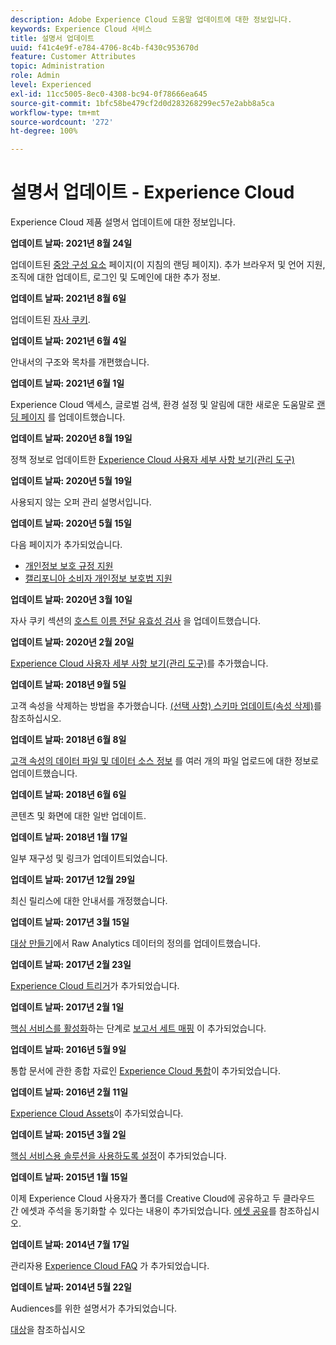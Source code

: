```yaml
---
description: Adobe Experience Cloud 도움말 업데이트에 대한 정보입니다.
keywords: Experience Cloud 서비스
title: 설명서 업데이트
uuid: f41c4e9f-e784-4706-8c4b-f430c953670d
feature: Customer Attributes
topic: Administration
role: Admin
level: Experienced
exl-id: 11cc5005-8ec0-4308-bc94-0f78666ea645
source-git-commit: 1bfc58be479cf2d0d283268299ec57e2abb8a5ca
workflow-type: tm+mt
source-wordcount: '272'
ht-degree: 100%

---
```


# 설명서 업데이트 - Experience Cloud

Experience Cloud 제품 설명서 업데이트에 대한 정보입니다.

**업데이트 날짜: 2021년 8월 24일**

업데이트된 [중앙 구성 요소](experience-cloud.md) 페이지(이 지침의 랜딩 페이지). 추가 브라우저 및 언어 지원, 조직에 대한 업데이트, 로그인 및 도메인에 대한 추가 정보.

**업데이트 날짜: 2021년 8월 6일**

업데이트된 [자사 쿠키](cookies-first-party.md).

**업데이트 날짜: 2021년 6월 4일**

안내서의 구조와 목차를 개편했습니다.

**업데이트 날짜: 2021년 6월 1일**

Experience Cloud 액세스, 글로벌 검색, 환경 설정 및 알림에 대한 새로운 도움말로 [랜딩 페이지](experience-cloud.md) 를 업데이트했습니다.

**업데이트 날짜: 2020년 8월 19일**

정책 정보로 업데이트한 [Experience Cloud 사용자 세부 사항 보기(관리 도구)](admin-tool-experience-cloud.md)

**업데이트 날짜: 2020년 5월 19일**

사용되지 않는 오퍼 관리 설명서입니다.

**업데이트 날짜: 2020년 5월 15일**

다음 페이지가 추가되었습니다.

* [개인정보 보호 규정 지원](gdpr.md)
* [캘리포니아 소비자 개인정보 보호법 지원](ccpa.md)

**업데이트 날짜: 2020년 3월 10일**

자사 쿠키 섹션의 [호스트 이름 전달 유효성 검사](cookies-first-party.md#validate) 을 업데이트했습니다.

**업데이트 날짜: 2020년 2월 20일**

[Experience Cloud 사용자 세부 사항 보기(관리 도구)](admin-tool-experience-cloud.md)를 추가했습니다.

**업데이트 날짜: 2018년 9월 5일**

고객 속성을 삭제하는 방법을 추가했습니다. [(선택 사항) 스키마 업데이트(속성 삭제)](t-crs-usecase.md#task_6568898BB7C44A42ABFB86532B89063C)를 참조하십시오.

**업데이트 날짜: 2018년 6월 8일**

[고객 속성의 데이터 파일 및 데이터 소스 정보](crs-data-file.md#concept_DE908F362DF24172BFEF48E1797DAF19) 를 여러 개의 파일 업로드에 대한 정보로 업데이트했습니다.

**업데이트 날짜: 2018년 6월 6일**

콘텐츠 및 화면에 대한 일반 업데이트.

**업데이트 날짜: 2018년 1월 17일**

일부 재구성 및 링크가 업데이트되었습니다.

**업데이트 날짜: 2017년 12월 29일**

최신 릴리스에 대한 안내서를 개정했습니다.

**업데이트 날짜: 2017년 3월 15일**

[대상 만들기](t-audience-create.md#task_37F407F58BF9459493BB8E968CDFE737)에서 Raw Analytics 데이터의 정의를 업데이트했습니다.

**업데이트 날짜: 2017년 2월 23일**

[Experience Cloud 트리거](triggers.md#concept_887B30241B3E4DB0A2553B2996E2D4FB)가 추가되었습니다.

**업데이트 날짜: 2017년 2월 1일**

[핵심 서비스를 활성화](core-services.md#concept_07ED1D5C64234E77976E6D572E78FB9C)하는 단계로 [보고서 세트 매핑](core-services.md#concept_apg_zq2_rw) 이 추가되었습니다.

**업데이트 날짜: 2016년 5월 9일**

통합 문서에 관한 종합 자료인 [Experience Cloud 통합](marketing-cloud-integrations.md#concept_9E6D3E37D1E3452E8CCCFA92AF034F90)이 추가되었습니다.

**업데이트 날짜: 2016년 2월 11일**

[Experience Cloud Assets](experience-cloud-assets.md#concept_DDA5224C907D4A4F817D795DA0ED64D0)이 추가되었습니다.

**업데이트 날짜: 2015년 3월 2일**

[핵심 서비스용 솔루션을 사용하도록 설정](core-services.md#concept_07ED1D5C64234E77976E6D572E78FB9C)이 추가되었습니다.

**업데이트 날짜: 2015년 1월 15일**

이제 Experience Cloud 사용자가 폴더를 Creative Cloud에 공유하고 두 클라우드 간 에셋과 주석을 동기화할 수 있다는 내용이 추가되었습니다. [에셋 공유](creative-cloud.md#concept_3E5A34C3459047D5965F900788A9BA68)를 참조하십시오.

**업데이트 날짜: 2014년 7월 17일**

관리자용 [Experience Cloud FAQ](faq.md#concept_13219B4E51784577B6FF78AAA203DE91) 가 추가되었습니다.

**업데이트 날짜: 2014년 5월 22일**

Audiences를 위한 설명서가 추가되었습니다.

[대상](audience-library.md#topic_679810123CAA4E0CA4FA3417FB0100C7)을 참조하십시오
